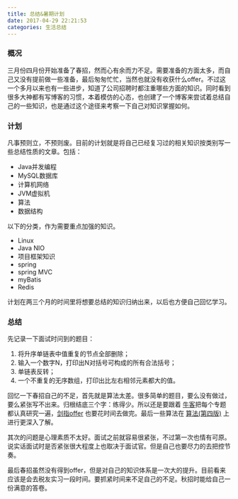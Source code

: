 ```yaml
---
title: 总结&暑期计划
date: 2017-04-29 22:21:53
categories: 生活总结
---
```

### 概况
三月份四月份开始准备了春招，然而心有余而力不足。需要准备的方面太多，而自己又没有提前做一些准备，最后匆匆忙忙，当然也就没有收获什么offer。不过这一个多月以来也有一些进步，知道了公司招聘时都注重哪些方面的知识。同时看到很多大神都有写博客的习惯，本着模仿的心态，也创建了一个博客来尝试着总结自己的一些知识，也是通过这个途径来考察一下自己对知识掌握如何。
### 计划
凡事预则立，不预则废。目前的计划就是将自己已经复习过的相关知识按类别写一些总结性质的文章。包括：
- Java并发编程
- MySQL数据库
- 计算机网络
- JVM虚拟机
- 算法
- 数据结构

以下的分类，作为需要重点加强的知识。
- Linux
- Java NIO
- 项目框架知识
 - spring
 - spring MVC
 - myBatis
 - Redis

计划在两三个月的时间里将想要总结的知识归纳出来，以后也方便自己回忆学习。

### 总结
先记录一下面试时问到的题目：
1. 将升序单链表中值重复的节点全部删除；
2. 输入一个数字N，打印出N对括号可构成的所有合法括号；
3. 单链表反转；
4. 一个不重复的无序数组，打印出比左右相邻元素都大的值。

回忆一下春招自己的不足，首先就是算法太差。很多简单的题目，要么没有做过，要么紧张写不出来。归根结底三个字：练得少。所以还是要跟着 [牛客](https://www.nowcoder.com/)把每个专题都认真研究一遍，[剑指offer](https://www.nowcoder.com/ta/coding-interviews) 也要花时间去做完。最后一些算法在 [算法(第四版)](https://book.douban.com/subject/19952400/) 上进行更深入了解。

其次的问题是心理素质不太好。面试之前就容易很紧张，不过第一次也情有可原。说实话面试时是否紧张很大程度上也取决于面试官。但是自己也要尽力的去把控节奏。

最后春招虽然没有得到offer，但是对自己的知识体系是一次大的提升。目前看来应该是会去税友实习一段时间。要抓紧时间来不足自己的不足。秋招时能给自己一份满意的答卷。
